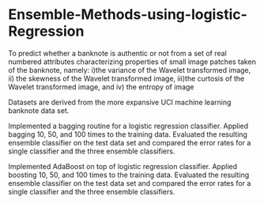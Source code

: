 # Ensemble-Methods-using-logistic-Regression

To predict whether a banknote is authentic or not from a set of real numbered attributes characterizing properties of small image patches taken of the banknote, namely: i)the variance of the Wavelet transformed image, ii) the skewness of the Wavelet transformed image, iii)the curtosis of the Wavelet transformed image, and iv) the entropy of image

Datasets are derived from the more expansive UCI machine learning banknote data set.

Implemented a bagging routine for a logistic regression classifier. Applied bagging 10, 50, and 100 times to the training data. 
Evaluated the resulting ensemble classifier on the test data set and compared the error rates for a single classifier and the three ensemble classifiers.

Implemented AdaBoost on top of logistic regression classifier. Applied boosting 10, 50, and 100 times to the training data. 
Evaluated the resulting ensemble classifier on the test data set and compared the error rates for a single classifier and the three ensemble classifiers.
